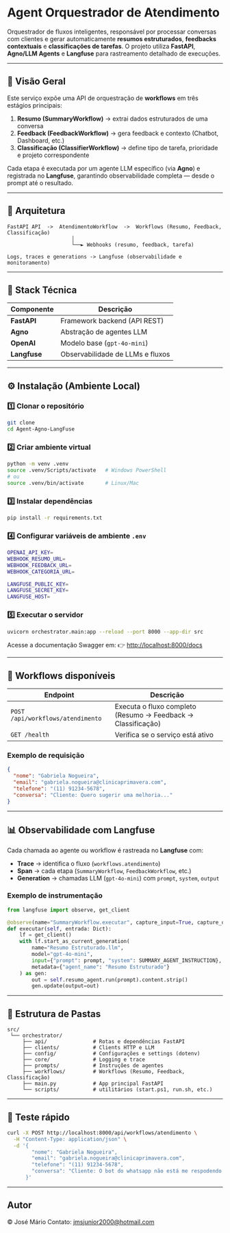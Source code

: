 # Agent Orquestrador de Atendimento

Orquestrador de fluxos inteligentes, responsável por processar conversas com clientes e gerar automaticamente **resumos estruturados**, **feedbacks contextuais** e **classificações de tarefas**.
O projeto utiliza **FastAPI**, **Agno/LLM Agents** e **Langfuse** para rastreamento detalhado de execuções.

---

## 🚀 Visão Geral

Este serviço expõe uma API de orquestração de **workflows** em três estágios principais:

1. **Resumo (SummaryWorkflow)** → extrai dados estruturados de uma conversa
2. **Feedback (FeedbackWorkflow)** → gera feedback e contexto (Chatbot, Dashboard, etc.)
3. **Classificação (ClassifierWorkflow)** → define tipo de tarefa, prioridade e projeto correspondente

Cada etapa é executada por um agente LLM específico (via **Agno**) e registrada no **Langfuse**, garantindo observabilidade completa — desde o prompt até o resultado.

---

## 🧩 Arquitetura

```
FastAPI API  ->  AtendimentoWorkflow  ->  Workflows (Resumo, Feedback, Classificação)
                     │
                     └──► Webhooks (resumo, feedback, tarefa)

Logs, traces e generations -> Langfuse (observabilidade e monitoramento)
```

---

## 🔧 Stack Técnica

| Componente         | Descrição                        |
| ------------------ | -------------------------------- |
| **FastAPI**        | Framework backend (API REST)     |
| **Agno**           | Abstração de agentes LLM         |
| **OpenAI**         | Modelo base (`gpt-4o-mini`)      |
| **Langfuse**       | Observabilidade de LLMs e fluxos |

---

## ⚙️ Instalação (Ambiente Local)

### 1️⃣ Clonar o repositório

```bash
git clone 
cd Agent-Agno-LangFuse
```

### 2️⃣ Criar ambiente virtual

```bash
python -m venv .venv
source .venv/Scripts/activate   # Windows PowerShell
# ou
source .venv/bin/activate       # Linux/Mac
```

### 3️⃣ Instalar dependências

```bash
pip install -r requirements.txt
```

### 4️⃣ Configurar variáveis de ambiente `.env`

```bash
OPENAI_API_KEY=
WEBHOOK_RESUMO_URL=
WEBHOOK_FEEDBACK_URL=
WEBHOOK_CATEGORIA_URL=

LANGFUSE_PUBLIC_KEY=
LANGFUSE_SECRET_KEY=
LANGFUSE_HOST=
```

### 5️⃣ Executar o servidor

```bash
uvicorn orchestrator.main:app --reload --port 8000 --app-dir src
```

Acesse a documentação Swagger em:
👉 [http://localhost:8000/docs](http://localhost:8000/docs)

---

## 🧠 Workflows disponíveis

| Endpoint                          | Descrição                                                    |
| --------------------------------- | ------------------------------------------------------------ |
| `POST /api/workflows/atendimento` | Executa o fluxo completo (Resumo → Feedback → Classificação) |
| `GET /health`                     | Verifica se o serviço está ativo                             |

### Exemplo de requisição

```json
{
  "nome": "Gabriela Nogueira",
  "email": "gabriela.nogueira@clinicaprimavera.com",
  "telefone": "(11) 91234-5678",
  "conversa": "Cliente: Quero sugerir uma melhoria..."
}
```

---

## 📊 Observabilidade com Langfuse

Cada chamada ao agente ou workflow é rastreada no **Langfuse** com:

* **Trace** → identifica o fluxo (`workflows.atendimento`)
* **Span** → cada etapa (`SummaryWorkflow`, `FeedbackWorkflow`, etc.)
* **Generation** → chamadas LLM (`gpt-4o-mini`) com `prompt`, `system`, `output`

### Exemplo de instrumentação

```python
from langfuse import observe, get_client

@observe(name="SummaryWorkflow.executar", capture_input=True, capture_output=True)
def executar(self, entrada: Dict):
    lf = get_client()
    with lf.start_as_current_generation(
        name="Resumo Estruturado.llm",
        model="gpt-4o-mini",
        input={"prompt": prompt, "system": SUMMARY_AGENT_INSTRUCTION},
        metadata={"agent_name": "Resumo Estruturado"}
    ) as gen:
        out = self.resumo_agent.run(prompt).content.strip()
        gen.update(output=out)
```

---

## 🧾 Estrutura de Pastas

```
src/
 └── orchestrator/
     ├── api/               # Rotas e dependências FastAPI
     ├── clients/           # Clients HTTP e LLM
     ├── config/            # Configurações e settings (dotenv)
     ├── core/              # Logging e trace
     ├── prompts/           # Instruções de agentes
     ├── workflows/         # Workflows (Resumo, Feedback, Classificação)
     ├── main.py            # App principal FastAPI
     └── scripts/           # utilitários (start.ps1, run.sh, etc.)
```

---

## 🧪 Teste rápido

```bash
curl -X POST http://localhost:8000/api/workflows/atendimento \
  -H "Content-Type: application/json" \
  -d '{
        "nome": "Gabriela Nogueira",
        "email": "gabriela.nogueira@clinicaprimavera.com",
        "telefone": "(11) 91234-5678",
        "conversa": "Cliente: O bot do whatsapp não está me respodendo."
      }'
```

---

## Autor

© José Mário
Contato: jmsjunior2000@hotmail.com
